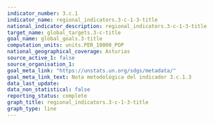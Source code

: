 ```yaml
---
indicator_number: 3.c.1
indicator_name: regional_indicators.3-c-1-3-title
national_indicator_description: regional_indicators.3-c-1-3-title
target_name: global_targets.3-c-title
goal_name: global_goals.3-title
computation_units: units.PER_10000_POP
national_geographical_coverage: Asturias
source_active_1: false
source_organisation_1:  
goal_meta_link: "https://unstats.un.org/sdgs/metadata/"
goal_meta_link_text: Nota metodológica del indicador 3.c.1.3
data_last_update:  
data_non_statistical: false
reporting_status: complete
graph_title: regional_indicators.3-c-1-3-title
graph_type: line
---
```

